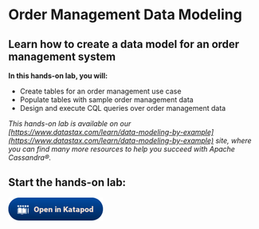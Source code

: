 # Order Management Data Modeling

## Learn how to create a data model for an order management system

**In this hands-on lab, you will:**
* Create tables for an order management use case 
* Populate tables with sample order management data
* Design and execute CQL queries over order management data

_This hands-on lab is available on our [https://www.datastax.com/learn/data-modeling-by-example](https://www.datastax.com/learn/data-modeling-by-example) site, where you can find many more resources to help you succeed with Apache Cassandra®._

## Start the hands-on lab:

[![Open in KataPod](https://github.com/DataStax-Academy/katapod-shared-assets/blob/main/images/open-in-katapod.png)](https://gitpod.io/#https://github.com/DataStax-Academy/data-modeling-order-management-data/)

